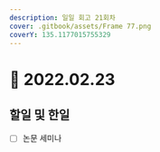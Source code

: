 ```yaml
---
description: 일일 회고 21회차
cover: .gitbook/assets/Frame 77.png
coverY: 135.1177015755329
---
```


# 🥱 2022.02.23

## 할일 및 한일

* [ ] 논문 세미나
